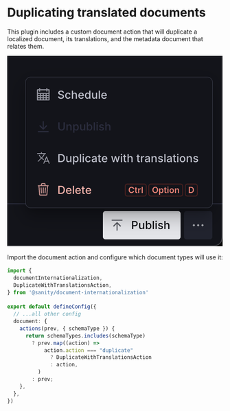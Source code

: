 # Duplicating translated documents

This plugin includes a custom document action that will duplicate a localized document, its translations, and the metadata document that relates them.

![Duplicate document action](./img/duplicate-document-action.png)

Import the document action and configure which document types will use it:

```ts
import {
  documentInternationalization,
  DuplicateWithTranslationsAction,
} from '@sanity/document-internationalization'

export default defineConfig({
  // ...all other config
  document: {
    actions(prev, { schemaType }) {
      return schemaTypes.includes(schemaType)
        ? prev.map((action) =>
            action.action === "duplicate"
              ? DuplicateWithTranslationsAction
              : action,
          )
        : prev;
    },
  },
})
```
